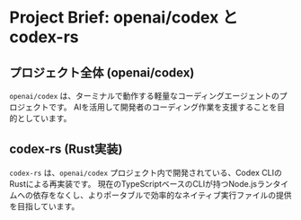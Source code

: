 # Project Brief: openai/codex と codex-rs

## プロジェクト全体 (openai/codex)

`openai/codex` は、ターミナルで動作する軽量なコーディングエージェントのプロジェクトです。
AIを活用して開発者のコーディング作業を支援することを目的としています。

## codex-rs (Rust実装)

`codex-rs` は、`openai/codex` プロジェクト内で開発されている、Codex CLIのRustによる再実装です。
現在のTypeScriptベースのCLIが持つNode.jsランタイムへの依存をなくし、よりポータブルで効率的なネイティブ実行ファイルの提供を目指しています。
